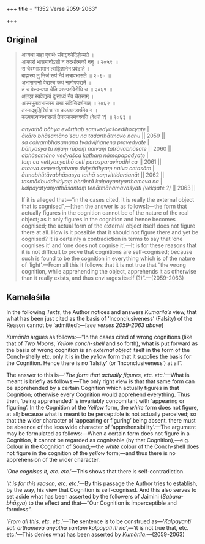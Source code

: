 +++
title = "1352 Verse 2059-2063"

+++
## Original 
>
> अन्यथा बाह्य एवार्थः संवेद्यश्चेदिहोच्यते ।  
> आकारो भासमानोऽसौ न तदर्थात्मको ननु ॥ २०५९ ॥  
> स चैवम्भासमान त्वाद्विज्ञानेन प्रवेद्यते ।  
> बाह्यस्य तु निजं रूपं नैवं तत्रावभासते ॥ २०६० ॥  
> अभासमानो वेद्यश्च कथं नामोपपद्यते ।  
> तं च वेत्त्यन्यथा चेति परस्परविरोधि च ॥ २०६१ ॥  
> अतएव स्ववेद्यत्वं दुःसाध्यं नैव चेतसाम् ।  
> आत्मभूतावभासस्य तथा संवित्तिदर्शनात् ॥ २०६२ ॥  
> तस्माद्बुद्धिरियं भ्रान्ता कल्पयन्त्यर्थमेव न ।  
> कल्पयत्यन्यथासन्तं तेनात्मानमवश्यति (वेक्षते ?) ॥ २०६३ ॥ 
>
> *anyathā bāhya evārthaḥ saṃvedyaścedihocyate* \|  
> *ākāro bhāsamāno'sau na tadarthātmako nanu* \|\| 2059 \|\|  
> *sa caivambhāsamāna tvādvijñānena pravedyate* \|  
> *bāhyasya tu nijaṃ rūpaṃ naivaṃ tatrāvabhāsate* \|\| 2060 \|\|  
> *abhāsamāno vedyaśca kathaṃ nāmopapadyate* \|  
> *taṃ ca vettyanyathā ceti parasparavirodhi ca* \|\| 2061 \|\|  
> *ataeva svavedyatvaṃ duḥsādhyaṃ naiva cetasām* \|  
> *ātmabhūtāvabhāsasya tathā saṃvittidarśanāt* \|\| 2062 \|\|  
> *tasmādbuddhiriyaṃ bhrāntā kalpayantyarthameva na* \|  
> *kalpayatyanyathāsantaṃ tenātmānamavaśyati (vekṣate ?)* \|\| 2063 \|\| 
>
> If it is alleged that—“in the cases cited, it is really the external object that is cognised”,—[then the answer is as follows]:—the form that actually figures in the cognition cannot be of the nature of the real object; as it only figures in the cognition and hence becomes cognised; the actual form of the external object itself does not figure there at all. How is it possible that it should not figure there and yet be cognised? It is certainly a contradiction in terms to say that ‘one cognises it’ and ‘one does not cognise it’.—It is for these reasons that it is not difficult to prove that cognitions are self-cognised; because such is found to be the cognition in everything which is of the nature of ‘light’.—From all this it follows that it is not true that “the wrong cognition, while apprehending the object, apprehends it as otherwise than it really exists, and thus envisages itself (?)”.—(2059-2063)



## Kamalaśīla

In the following *Texts*, the Author notices and answers *Kumārila’s* view, that what has been just cited as the basis of ‘Inconclusiveness’ (Falsity) of the Reason cannot be ‘admitted’:—[*see verses 2059-2063 above*]

*Kumārila* argues as follows:—“In the cases cited of wrong cognitions (like that of *Two Moons*, *Yellow conch-shell* and so forth), what is put forward as the basis of wrong cognition is an *external object* itself in the form of the Conch-shelly etc. only it is in the *yellow* form that it supplies the basis for the Cognition. Hence there is no ‘falsity’ (or ‘Inconclusiveness’) at all”.

The answer to this is—‘*The form that actually figures*, *etc. etc*.’—What is meant is briefly as follows:—The only right view is that that same form can be apprehended by a certain Cognition which actually figures in that Cognition; otherwise every Cognition would apprehend everything. Thus then, ‘being apprehended’ is invariably concomitant with ‘appearing or figuring’. In the Cognition of the *Yellow* form, the *white* form does not figure, at all; because what is meant to be perceptible is not actually perceived; so that the wider character of ‘appearing or figuring’ being absent, there must be absence of the less wide character of ‘apprehensibility’.—The argument may be formulated as follows:—When a certain form does not figure in a Cognition, it cannot be regarded as cognisable (by that Cognition),—e.g. Colour in the Cognition of Sound;—the *white* colour of the Conch-shell does not figure in the cognition of the *yellow* form;—and thus there is no apprehension of the wider character.

‘*One cognises it*, *etc. etc*.’—This shows that there is self-contradiction.

‘*It is for this reason*, *etc. etc*.’—By this passage the Author tries to establish, by the way, his view that Cognition is self-cognised. And this also serves to set aside what has been asserted by the followers of Jaimini (*Śabara-bhāṣya*) to the effect and that—“Our Cognition is imperceptible and formless”.

‘*From all this, etc. etc*.’—The sentence is to be construed as—‘*Kalpayantī satī arthameva anyathā santam kalpayati iti na*’,—‘it is not true that, etc. etc.’—This denies what has been asserted by *Kumārila*.—(2059-2063)


